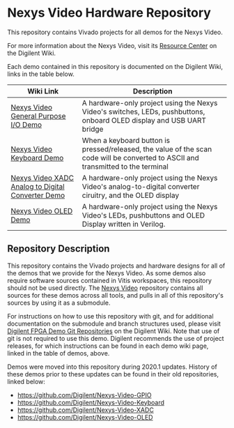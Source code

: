 # Nexys Video Hardware Repository

This repository contains Vivado projects for all demos for the Nexys Video.

For more information about the Nexys Video, visit its [Resource Center](https://reference.digilentinc.com/reference/programmable-logic/nexys-video/start) on the Digilent Wiki.

Each demo contained in this repository is documented on the Digilent Wiki, links in the table below.

| Wiki Link | Description |
|-----------|-------------|
| [Nexys Video General Purpose I/O Demo](https://reference.digilentinc.com/reference/programmable-logic/nexys-video/demos/gpio) |A hardware-only project using the Nexys Video's switches, LEDs, pushbuttons, onboard OLED display and USB UART bridge |
| [Nexys Video Keyboard Demo](https://reference.digilentinc.com/reference/programmable-logic/nexys-video/demos/keyboard) |When a keyboard button is pressed/released, the value of the scan code will be converted to ASCII and transmitted to the terminal |
| [Nexys Video XADC Analog to Digital Converter Demo](https://reference.digilentinc.com/reference/programmable-logic/nexys-video/demos/xadc) |A hardware-only project using the Nexys Video's analog-to-digital converter ciruitry, and the OLED display |
| [Nexys Video OLED Demo](https://reference.digilentinc.com/reference/programmable-logic/nexys-video/demos/oled) |A hardware-only project using the Nexys Video's LEDs, pushbuttons and OLED Display written in Verilog.  |

## Repository Description

This repository contains the Vivado projects and hardware designs for all of the demos that we provide for the Nexys Video. As some demos also require software sources contained in Vitis workspaces, this repository should not be used directly. The [Nexys Video](https://github.com/Digilent/Nexys-Video) repository contains all sources for these demos across all tools, and pulls in all of this repository's sources by using it as a submodule.

For instructions on how to use this repository with git, and for additional documentation on the submodule and branch structures used, please visit [Digilent FPGA Demo Git Repositories](https://reference.digilentinc.com/reference/programmable-logic/documents/git) on the Digilent Wiki. Note that use of git is not required to use this demo. Digilent recommends the use of project releases, for which instructions can be found in each demo wiki page, linked in the table of demos, above.

Demos were moved into this repository during 2020.1 updates. History of these demos prior to these updates can be found in their old repositories, linked below:
* https://github.com/Digilent/Nexys-Video-GPIO
* https://github.com/Digilent/Nexys-Video-Keyboard
* https://github.com/Digilent/Nexys-Video-XADC
* https://github.com/Digilent/Nexys-Video-OLED
